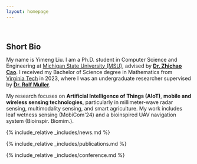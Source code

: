 ```yaml
---
layout: homepage
---
```


<h1 id="about-me"></h1>

<h2 style="margin: 60px 0px 10px;">Short Bio</h2>


My name is Yimeng Liu. I am a Ph.D. student in Computer Science and Engineering at [Michigan State University (MSU)](https://msu.edu/), advised by **[Dr. Zhichao Cao](https://cse.msu.edu/~caozc/)**. I received my Bachelor of Science degree in Mathematics from [Virginia Tech](https://www.vt.edu/) in 2023, where I was an undergraduate researcher supervised by **[Dr. Rolf Muller](https://me.vt.edu/people/faculty/mueller-rolf.html)**.

My research focuses on **Artificial Intelligence of Things (AIoT)**, **mobile and wireless sensing technologies**, particularly in millimeter-wave radar sensing, multimodality sensing, and smart agriculture. My work includes leaf wetness sensing (MobiCom'24) and a bioinspired UAV navigation system (Bioinspir. Biomim.).

{% include_relative _includes/news.md %}

<!-- ## Certificates

<div data-iframe-width="150" data-iframe-height="270" data-share-badge-id="343635de-7d0f-43ea-922d-432566a4b1e5" data-share-badge-host="https://www.credly.com"></div><script type="text/javascript" async src="//cdn.credly.com/assets/utilities/embed.js"></script> -->


<!-- {% include_relative _includes/projects.md %} -->

{% include_relative _includes/publications.md %}

{% include_relative _includes/conference.md %}

<!-- {% include_relative _includes/contact.md %} -->
